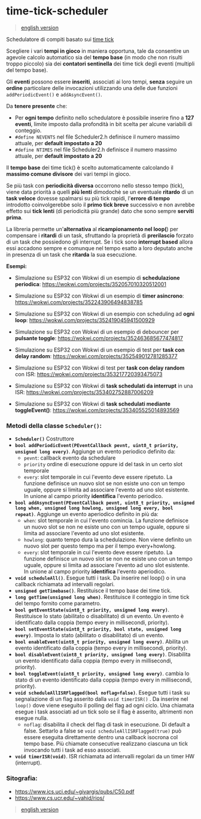 # time-tick-scheduler 

>[english version](english.md)

Schedulatore di compiti basato sui [time tick](https://github.com/sebastianomelita/ArduinoBareMetal/blob/master/tasksched.md)

Scegliere i vari **tempi in gioco** in maniera opportuna, tale da consentire un agevole calcolo automatico sia del **tempo base** (in modo che non risulti troppo piccolo) sia dei **contatori sentinella** dei time tick degli eventi (multipli del tempo base).

Gli **eventi** possono essere **inseriti**, associati ai loro tempi, **senza** seguire un **ordine** particolare delle invocazioni utilizzando una delle due funzioni ```addPeriodicEvent()``` e ```addAsyncEvent()```. 

Da **tenere presente** che:
- Per **ogni tempo** definito nello schedulatore è possibile inserire fino a **127 eventi**, limite imposto dalla profondità in bit scelta per alcune variabili di conteggio.
- ```#define NEVENTS``` nel file Scheduler2.h definisce il numero massimo attuale, per **default impostato a 20**
- ```#define NTIMES``` nel file Scheduler2.h definisce il numero massimo attuale, per **default impostato a 20**

Il **tempo base** dei time tick() è scelto automaticamente calcolando il **massimo comune divisore** dei vari tempi in gioco.

Se più task con **periodicità diversa** occorrono nello stesso tempo (tick), viene data priorità a quelli **più lenti** dimodochè se un eventuale **ritardo** di un **task veloce** dovesse spalmarsi su più tick rapidi, l'**errore di tempo** introdotto coinvolgerebbe solo il **primo tick breve** successivo e non avrebbe effetto sui **tick lenti** (di periodicità più grande) dato che sono sempre **serviti prima**.

La libreria permette un'**alternativa** al **ricampionamento nel loop(**) per compensare i **ritardi** di un task, sfruttando la proprietà di **prerilascio** forzato di un task che possiedono gli interrupt. Se i tick sono **interrupt based** allora essi accadono sempre e comunque nel tempo esatto a loro deputato anche in presenza di un task che **ritarda** la sua esecuzione. 

**Esempi:**

- Simulazione su ESP32 con Wokwi di un esempio di **schedulazione periodica**: https://wokwi.com/projects/352057010320512001

- Simulazione su ESP32 con Wokwi di un esempio di **timer asincrono**: https://wokwi.com/projects/352243906494838785

- Simulazione su ESP32 con Wokwi di un esempio con scheduling ad **ogni loop**: https://wokwi.com/projects/352419045941500929

- Simulazione su ESP32 con Wokwi di un esempio di debouncer per **pulsante toggle**: https://wokwi.com/projects/352463685677474817

- Simulazione su ESP32 con Wokwi di un esempio di test per **task con delay random**: https://wokwi.com/projects/352549012781285377

- Simulazione su ESP32 con Wokwi di test per **task con delay random** con ISR: https://wokwi.com/projects/353217720393475073

- Simulazione su ESP32 con Wokwi di **task schedulati da interrupt** in una ISR: https://wokwi.com/projects/353402752887006209

- Simulazione su ESP32 con Wokwi di **task schedulati mediante toggleEvent()**: https://wokwi.com/projects/353405525014893569


### **Metodi** della classe **```Scheduler()```**:		
    		
- **```Scheduler()```** Costruttore
- **```bool addPeriodicEvent(PEventCallback pevnt, uint8_t priority, unsigned long every)```**. Aggiunge un evento periodico definito da:
	- ```pevnt```: callback evento da schedulare
	- ```priority``` ordine di esecuzione oppure id del task in un certo slot temporale
	- ```every```: slot temporale in cui l'evento deve essere ripetuto. La funzione definisce un nuovo slot se non esiste uno con un tempo uguale, oppure si limita ad associare l'evento ad uno slot esistente. In unione al campo priority **identifica** l'evento periodico.
- **```bool addAsyncEvent(PEventCallback pevnt, uint8_t priority, unsigned long when, unsigned long howlong, unsigned long every, bool repeat)```**. Aggiunge un evento aperiodico definito in più da:
	- ```when```: slot temporale in cui l'evento comincia. La funzione definisce un nuovo slot se non ne esiste uno con un tempo uguale, oppure si limita ad associare l'evento ad uno slot esistente. 
	- ```howlong```: quanto tempo dura la schedulazione. Non viene definito un nuovo slot per questo tempo ma per il tempo every+howlong.
	- ```every```: slot temporale in cui l'evento deve essere ripetuto. La funzione definisce un nuovo slot se non ne esiste uno con un tempo uguale, oppure si limita ad associare l'evento ad uno slot esistente. In unione al campo priority **identifica** l'evento aperiodico.
- **```void scheduleAll()```**. Esegue tutti i task. Da inserire nel loop() o in una callback richiamata ad intervalli regolari.
- **```unsigned getTimebase()```**. Restituisce il tempo base dei time tick.
- **```long getTime(unsigned long when)```**. Restituisce il conteggio in time tick del tempo fornito come parametro.
- **```bool getEventState(uint8_t priority, unsigned long every)```**. Restituisce lo stato (abilitato o disabilitato) di un evento. Un evento è identificato dalla coppia (tempo every in millisecondi, priority).
- **```bool setEventState(uint8_t priority, bool state, unsigned long every)```**. Imposta lo stato (abilitato o disabilitato) di un evento.
- **```bool enableEvent(uint8_t priority, unsigned long every)```**. Abilita un evento identificato dalla coppia (tempo every in millisecondi, priority).
- **```bool disableEvent(uint8_t priority, unsigned long every)```**. Disabilita un evento identificato dalla coppia (tempo every in millisecondi, priority).
- **```bool toggleEvent(uint8_t priority, unsigned long every)```**.  cambia lo stato di un evento identificato dalla coppia (tempo every in millisecondi, priority).
- **```void scheduleAllISRFlagged(bool noflag=false)```**. Esegue tutti i task su segnalazione di un flag asserito dalla ```void timerISR()``` . Da inserire nel ```loop()``` dove viene eseguito il polling del flag ad ogni ciclo. Una chiamata esegue i task associati ad un tick solo se il flag è asserito, altrimenti non esegue nulla.
	- ```noflag```: disabilita il check del flag di task in esecuzione. Di default a false. Settarlo a false se ```void scheduleAllISRFlagged(true)``` può essere eseguita direttamente dentro una callback isocrona col tempo base. Più chiamate consecutive realizzano ciascuna un tick invocando tutti i task ad esso associati.
- **```void timerISR(void)```**. ISR richiamata ad intervalli regolari da un timer HW (interrupt).

### **Sitografia:**

- https://www.ics.uci.edu/~givargis/pubs/C50.pdf
- https://www.cs.ucr.edu/~vahid/rios/

>[english version](english.md)

